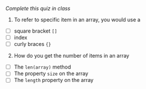 *Complete this quiz in class*

1. To refer to specific item in an array, you would use a

- [ ] square bracket `[]`
- [ ] index
- [ ] curly braces `{}`

2. How do you get the number of items in an array

- [ ] The `len(array)` method
- [ ] The property `size` on the array
- [ ] The `length` property on the array
